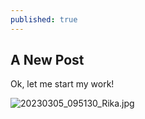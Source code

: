 ```yaml
---
published: true
---
```


## A New Post

Ok, let me start my work!

![20230305_095130_Rika.jpg]({{site.baseurl}}/_posts/20230305_095130_Rika.jpg)

